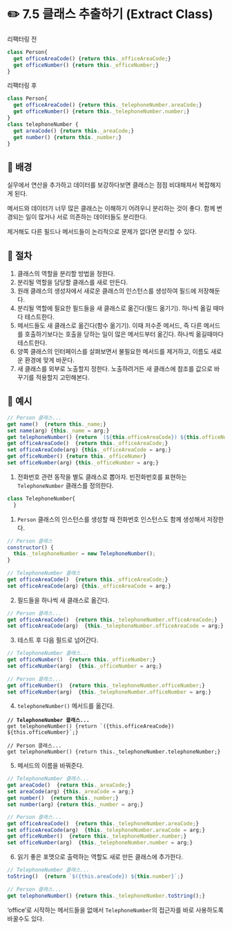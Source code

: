 # ✏️ 7.5 클래스 추출하기 (Extract Class)

리팩터링 전

```javascript
class Person{
  get officeAreaCode() {return this._officeAreaCode;}
  get officeNumber() {return this._officeNumber;}
}
```

리팩터링 후

```javascript
class Person{
  get officeAreaCode() {return this._telephoneNumber.areaCode;}
  get officeNumber() {return this._telephoneNumber.number;}
}
class telephoneNumber {
  get areaCode() {return this._areaCode;}
  get number() {return this._number;}
}
```

## 🧷 배경

실무에서 연산을 추가하고 데이터를 보강하다보면 클래스는 점점 비대해져서 복잡해지게 된다.&#x20;

메서드와 데이터가 너무 많은 클래스는 이해하기 어려우니 분리하는 것이 좋다. 함께 변경되는 일이 많거나 서로 의존하는 데이터들도 분리한다.

제거해도 다른 필드나 메서드들이 논리적으로 문제가 없다면 분리할 수 있다.

## 🧷 절차

1. 클래스의 역할을 분리할 방법을 정한다.
2. 분리될 역할을 담당할 클래스를 새로 만든다.
3. 원래 클래스의 생성자에서 새로운 클래스의 인스턴스를 생성하여 필드에 저장해둔다.
4. 분리될 역할에 필요한 필드들을 새 클래스로 옮긴다(필드 옮기기). 하나씩 옮길 때마다 테스트한다.
5. 메서드들도 새 클래스로 옮긴다(함수 옮기기). 이때 저수준 메서드, 즉 다른 메서드를 호출하기보다는 호출을 당하는 일이 많은 메서드부터 옮긴다. 하나씩 옮길때마다 테스트한다.
6. 양쪽 클래스의 인터페이스를 살펴보면서 불필요한 메서드를 제거하고, 이름도 새로운 환경에 맞게 바꾼다.
7. 새 클래스를 외부로 노출할지 정한다. 노출하려거든 새 클래스에 참조를 값으로 바꾸기를 적용할지 고민해본다.

## 🧷 예시

```javascript
// Person 클래스...
get name()  {return this._name;}
set name(arg) {this._name = arg;}
get telephoneNumber() {return `(${this.officeAreaCode}) ${this.officeNumber}`;}
get officeAreaCode()  {return this._officeAreaCode;}
set officeAreaCode(arg) {this._officeAreaCode = arg;}
get officeNumber() {return this._officeNumer}
set officeNumber(arg) {this._officeNumber = arg;}
```

1. 전화번호 관련 동작을 별도 클래스로 뽑아자. 빈전화번호를 표현하는 `TelephoneNumber` 클래스를 정의한다.

```javascript
class TelephoneNumber{
  }
```

1. `Person` 클래스의 인스턴스를 생성할 때 전화번호 인스턴스도 함께 생성해서 저장한다.

```javascript
// Person 클래스
constructor() {
  this._telephoneNumber = new TelephoneNumber();
}
  
// TelephoneNumber 클래스
get officeAreaCode()  {return this._officeAreaCode;}
set officeAreaCode(arg) {this._officeAreaCode = arg;}
```

2. 필드들을 하나씩 새 클래스로 옮긴다.

```javascript
// Person 클래스...
get officeAreaCode()  {return this._telephoneNumber.officeAreaCode;}
set officeAreaCode(arg)  {this._telephoneNumber.officeAreaCode = arg;}
```

3. 테스트 후 다음 필드로 넘어간다.

```javascript
// TelephoneNumber 클래스...
get officeNumber()  {return this._officeNumber;}
set officeNumber(arg)  {this._officeNumber = arg;}
  
// Person 클래스...
get officeNumber()  {return this._telephoneNumber.officeNumber;}
set officeNumber(arg)  {this._telephoneNumber.officeNumber = arg;}  
```

4. `telephoneNumber()` 메서드를 옮긴다.

<pre class="language-javascript"><code class="lang-javascript"><strong>// TelephoneNumber 클래스...
</strong>get telephoneNumber() {return `({this.officeAreaCode}) ${this.officeNumber}`;}

// Person 클래스...
get telephoneNumber() {return this._telephoneNumber.telephoneNumber;}
</code></pre>

5. 메서드의 이름을 바꿔준다.

```javascript
// TelephoneNumber 클래스...
get areaCode()  {return this._areaCode;}
set areaCode(arg) {this._areaCode = arg;}
get number()  {return this._number;}
set number(arg) {return this._number = arg;}

// Person 클래스...
get officeAreaCode()  {return this._telephoneNumber.areaCode;}
set officeAreaCode(arg)  {this._telephoneNumber.areaCode = arg;}
get officeNumber()  {return this._telephoneNumber.number;}
set officeNumber(arg)  {this._telephoneNumber.number = arg;}
```

6. 읽기 좋은 포맷으로 출력하는 역할도 새로 만든 클래스에 추가한다.

```javascript
// TelephoneNumber 클래스...
toString()  {return `$({this.areaCode}) ${this.number}`;}
  
// Person 클래스...
get telephoneNumber() {return this._telephoneNumber.toString();}
```

‘office’로 시작하는 메서드들을 없애서 `TelephoneNumber`의 접근자를 바로 사용하도록 바꿀수도 있다.
